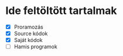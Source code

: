 <h1>Ide feltöltött tartalmak</h1>

- [x] Proramozás
- [x] Source kódok
- [x] Saját kódok
- [ ] Hamis programok

<!---
CommanDev-Git/CommanDev-Git is a ✨ special ✨ repository because its `README.md` (this file) appears on your GitHub profile.
You can click the Preview link to take a look at your changes.
--->

